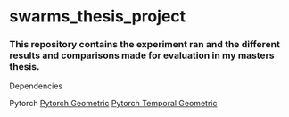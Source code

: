 # swarms_thesis_project
### This repository contains the experiment ran and the different results and comparisons made for evaluation in my masters thesis.
Dependencies

Pytorch
[Pytorch Geometric](\hrehttps://pytorch-geometric.readthedocs.io/en/latest/install/installation.html)
[Pytorch Temporal Geometric](https://pytorch-geometric-temporal.readthedocs.io/en/latest/notes/installation.html)
